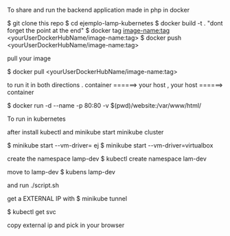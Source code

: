 To share and run the backend application made in php in docker

$ git clone this repo
$ cd ejemplo-lamp-kubernetes
$ docker build -t <name of your image:tag> .  "dont forget the point at the end"
$ docker tag <image-name:tag> <yourUserDockerHubName/image-name:tag>
$ docker push <yourUserDockerHubName/image-name:tag>

pull your image

$ docker pull <yourUserDockerHubName/image-name:tag>

to run it in both directions . container ======> your host  , your host ======> container

$ docker run -d --name <container-name> -p 80:80 -v $(pwd)/website:/var/www/html/ <image-name>



To run in kubernetes

after install kubectl and minikube start minikube cluster

$ minikube start --vm-driver=<your virtual machine> ej
$ minikube start --vm-driver=virtualbox

create the namespace lamp-dev 
$ kubectl create namespace lam-dev

move to lamp-dev
$ kubens lamp-dev

and run
./script.sh

get a EXTERNAL IP with
$ minikube tunnel

$ kubectl get svc

copy external ip and pick in your browser

